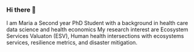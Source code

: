 ### Hi there 👋

I am Maria a Second year PhD Student with a background in health care data science and health economics 
My research interest are Ecosystem Services Valuaton (ESV), Human health intersections with ecosystems services, resilience metrics, and disaster mitigation.
<!--
**marigosa27/marigosa27** is a ✨ _special_ ✨ repository because its `README.md` (this file) appears on your GitHub profile.

Here are some ideas to get you started:

- 📫 How to reach me: ... email me at gomezsaldarriagam14@students.ecu.edu
- 😄 Pronouns: ... she/her
- ⚡ Fun fact: ...
-->
